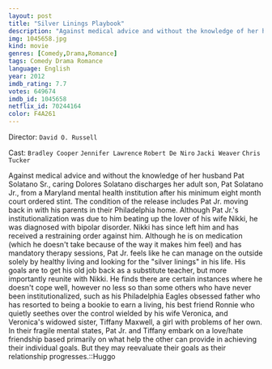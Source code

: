 ```yaml
---
layout: post
title: "Silver Linings Playbook"
description: "Against medical advice and without the knowledge of her husband Pat Solatano Sr., caring Dolores Solatano discharges her adult son, Pat Solatano Jr., from a Maryland mental health institution after his minimum eight month court ordered stint. The condition of the release includes Pat Jr. moving back in with his parents in their Philadelphia home. Although Pat Jr.'s institutionalization was due to him beating up the lover of his wife Nikki, he was diagnosed with bipolar disorder. Nikki has since left him and has received a res.."
img: 1045658.jpg
kind: movie
genres: [Comedy,Drama,Romance]
tags: Comedy Drama Romance 
language: English
year: 2012
imdb_rating: 7.7
votes: 649674
imdb_id: 1045658
netflix_id: 70244164
color: F4A261
---
```

Director: `David O. Russell`  

Cast: `Bradley Cooper` `Jennifer Lawrence` `Robert De Niro` `Jacki Weaver` `Chris Tucker` 

Against medical advice and without the knowledge of her husband Pat Solatano Sr., caring Dolores Solatano discharges her adult son, Pat Solatano Jr., from a Maryland mental health institution after his minimum eight month court ordered stint. The condition of the release includes Pat Jr. moving back in with his parents in their Philadelphia home. Although Pat Jr.'s institutionalization was due to him beating up the lover of his wife Nikki, he was diagnosed with bipolar disorder. Nikki has since left him and has received a restraining order against him. Although he is on medication (which he doesn't take because of the way it makes him feel) and has mandatory therapy sessions, Pat Jr. feels like he can manage on the outside solely by healthy living and looking for the "silver linings" in his life. His goals are to get his old job back as a substitute teacher, but more importantly reunite with Nikki. He finds there are certain instances where he doesn't cope well, however no less so than some others who have never been institutionalized, such as his Philadelphia Eagles obsessed father who has resorted to being a bookie to earn a living, his best friend Ronnie who quietly seethes over the control wielded by his wife Veronica, and Veronica's widowed sister, Tiffany Maxwell, a girl with problems of her own. In their fragile mental states, Pat Jr. and Tiffany embark on a love/hate friendship based primarily on what help the other can provide in achieving their individual goals. But they may reevaluate their goals as their relationship progresses.::Huggo